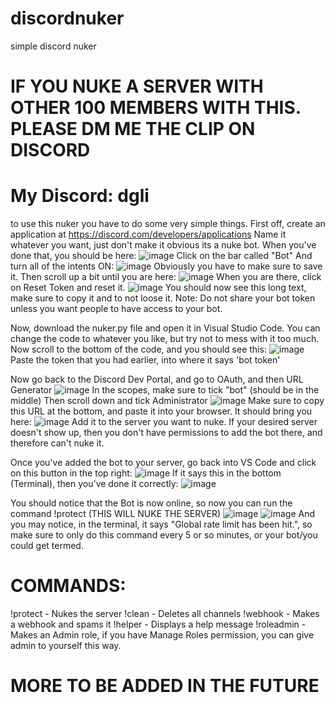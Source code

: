 # discordnuker
simple discord nuker

# IF YOU NUKE A SERVER WITH OTHER 100 MEMBERS WITH THIS. PLEASE DM ME THE CLIP ON DISCORD
# My Discord: dgli

to use this nuker you have to do some very simple things.
First off, create an application at https://discord.com/developers/applications
Name it whatever you want, just don't make it obvious its a nuke bot.
When you've done that, you should be here:
![image](https://github.com/hxnted/discordnuker/assets/135558337/43e25afd-1f69-423d-8a44-055b2a6fdb12)
Click on the bar called "Bot"
And turn all of the intents ON:
![image](https://github.com/hxnted/discordnuker/assets/135558337/cd63fc3c-ff9a-4b3f-be7d-ebb0eab14bec)
Obviously you have to make sure to save it.
Then scroll up a bit until you are here:
![image](https://github.com/hxnted/discordnuker/assets/135558337/c9f3f15d-49c7-42f4-b8b7-e422f4ef8628)
When you are there, click on Reset Token and reset it.
![image](https://github.com/hxnted/discordnuker/assets/135558337/2745718c-ced1-41ba-b347-6529873ffd7e)
You should now see this long text, make sure to copy it and to not loose it.
Note: Do not share your bot token unless you want people to have access to your bot.

Now, download the nuker.py file and open it in Visual Studio Code.
You can change the code to whatever you like, but try not to mess with it too much.
Now scroll to the bottom of the code, and you should see this:
![image](https://github.com/hxnted/discordnuker/assets/135558337/e0e6dc60-bade-40f0-aff0-c8a768361a75)
Paste the token that you had earlier, into where it says 'bot token'

Now go back to the Discord Dev Portal, and go to OAuth, and then URL Generator
![image](https://github.com/hxnted/discordnuker/assets/135558337/9004415a-3439-4da6-a246-84e9ebc91f2a)
In the scopes, make sure to tick "bot" (should be in the middle)
Then scroll down and tick Administrator
![image](https://github.com/hxnted/discordnuker/assets/135558337/4ce44220-72f0-44a4-8651-dc08dafd852a)
Make sure to copy this URL at the bottom, and paste it into your browser.
It should bring you here:
![image](https://github.com/hxnted/discordnuker/assets/135558337/637c9c76-3466-4bbd-9241-3a1b326e8f78)
Add it to the server you want to nuke.
If your desired server doesn't show up, then you don't have permissions to add the bot there, and therefore can't nuke it.

Once you've added the bot to your server, go back into VS Code and click on this button in the top right:
![image](https://github.com/hxnted/discordnuker/assets/135558337/acd3714d-a2ad-4eca-ba72-f6487a423989)
If it says this in the bottom (Terminal), then you've done it correctly:
![image](https://github.com/hxnted/discordnuker/assets/135558337/4a4acc6e-d200-4acb-9bb2-4444b77da443)

You should notice that the Bot is now online, so now you can run the command !protect (THIS WILL NUKE THE SERVER)
![image](https://github.com/hxnted/discordnuker/assets/135558337/94a57acd-22cd-45a4-850c-794f5d5c128f)
![image](https://github.com/hxnted/discordnuker/assets/135558337/f0a14f92-9ff1-4aae-b5d5-d75b4c27d580)
And you may notice, in the terminal, it says "Global rate limit has been hit.", so make sure to only do this command every 5 or so minutes, or your bot/you could get termed.

# COMMANDS:

!protect - Nukes the server
!clean - Deletes all channels
!webhook - Makes a webhook and spams it
!helper - Displays a help message
!roleadmin - Makes an Admin role, if you have Manage Roles permission, you can give admin to yourself this way.

# MORE TO BE ADDED IN THE FUTURE

